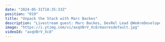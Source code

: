 ```yaml
---
date: "2024-05-31T18:35:33Z"
position: "019"
title: "Unpack the Stack with Marc Backes"
description: "Livestream guest: Marc Backes, DevRel Lead @WeAreDevelopers\nhttps://twitter.com/themarcba\nhttps://twitter.com/WeAreDevs\n\nLivestream Host: Tim Benniks \nhttps://twitter.com/timbenniks\nhttps://www.linkedin.com/in/timbenniks/\n\nJoin us on Discord at https://uniform.to/discord\n\nFollow us on:\nFacebook: https://www.facebook.com/people/Uniform/\nTwitter: https://twitter.com/UniformDev \nLinkedIn: https://www.linkedin.com/company/uniformdev \nInstagram: https://www.instagram.com/uniform.dev/"
image: "https://i.ytimg.com/vi/axqVBrV_Xc8/maxresdefault.jpg"
videoId: "axqVBrV_Xc8"
---
```


